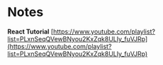 # Notes

**React Tutorial**
[https://www.youtube.com/playlist?list=PLxnSeqQVewBNyou2KxZqk8ULIy_fuVJRp](https://www.youtube.com/playlist?list=PLxnSeqQVewBNyou2KxZqk8ULIy_fuVJRp)
